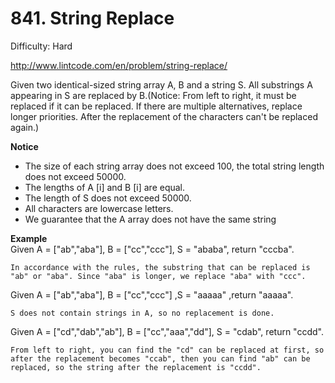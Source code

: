 # 841. String Replace

Difficulty: Hard

http://www.lintcode.com/en/problem/string-replace/

Given two identical-sized string array A, B and a string S. All substrings A appearing in S are replaced by B.(Notice: From left to right, it must be replaced if it can be replaced. If there are multiple alternatives, replace longer priorities. After the replacement of the characters can't be replaced again.)

**Notice**  
* The size of each string array does not exceed 100, the total string length does not exceed 50000.
* The lengths of A [i] and B [i] are equal.
* The length of S does not exceed 50000.
* All characters are lowercase letters.
* We guarantee that the A array does not have the same string

**Example**  
Given A = ["ab","aba"], B = ["cc","ccc"], S = "ababa", return "cccba".
```
In accordance with the rules, the substring that can be replaced is "ab" or "aba". Since "aba" is longer, we replace "aba" with "ccc".
```  
Given A = ["ab","aba"], B = ["cc","ccc"] ,S = "aaaaa" ,return "aaaaa".
```
S does not contain strings in A, so no replacement is done.
```
Given A = ["cd","dab","ab"], B = ["cc","aaa","dd"], S = "cdab", return "ccdd".
```
From left to right, you can find the "cd" can be replaced at first, so after the replacement becomes "ccab", then you can find "ab" can be replaced, so the string after the replacement is "ccdd".
```
